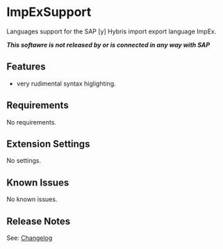# ImpExSupport

Languages support for the SAP [y] Hybris import export language ImpEx.

**_This softawre is not released by or is connected in any way with SAP_**

## Features

- very rudimental syntax higlighting.

## Requirements

No requirements.

## Extension Settings

No settings.

## Known Issues

No known issues.

## Release Notes

See: [Changelog](CHANGELOG.md)
